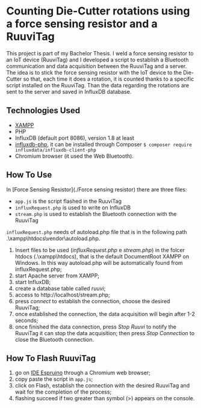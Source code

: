 # Counting Die-Cutter rotations using a force sensing resistor and a RuuviTag
This project is part of my Bachelor Thesis. I weld a force sensing resistor to an IoT device (RuuviTag) and I developed a script to establish a Bluetooth communication and data acquisition between the RuuviTag and a server. The idea is to stick the force sensing resistor with the IoT device to the Die-Cutter so that, each time it does a rotation, it is counted thanks to a specific script installed on the RuuviTag. Than the data regarding the rotations are sent to the server and saved in InfluxDB database.

## Technologies Used ##
- [XAMPP](https://www.apachefriends.org/it/index.html)
- PHP 
- InfluxDB (default port 8086), version 1.8 at least
- [influxdb-php](https://github.com/influxdata/influxdb-php), it can be installed through Composer 
        ```
       $ composer require influxdata/influxdb-client-php
       ```
- Chromium browser (it used the Web Bluetooth).
       
## How To Use
In [Force Sensing Resistor](./Force sensing resistor) there are three files:
- ``` app.js ``` is the script flashed in the RuuviTag 
- ``` influxRequest.php ``` is used to write on InfluxDB
- ``` stream.php ``` is used to establish the Bluetooth connection with the RuuviTag

``` influxRequest.php ``` needs of autoload.php file that is in the following path .\xampp\htdocs\vendor\autoload.php. 

1) Insert files to be used (*influxRequest.php* e *stream.php*) in the folcer htdocs (.\xampp\htdocs), that is the default DocumentRoot XAMPP on Windows.
    In this way autoload.php will be automatically found from influxRequest.php;
2) start Apache server from XAMPP;
3) start InfluxDB;
4) create a database table called *ruuvi*;
3) access to http://localhost/stream.php;
4) press *connect* to establish the connection, choose the desired RuuviTag;
5) once established the connection, the data acquisition will begin after 1-2 seconds;
6) once finished the data connection, press *Stop Ruuvi* to notify the RuuviTag it can stop the data acquisition; then press *Stop Connection* to close the Bluetooth connection.


## How To Flash RuuviTag
1) go on [IDE Espruino](https://www.espruino.com/ide/) through a Chromium web browser;
2) copy paste the script in ``` app.js ```;
3) click on Flash, establish the connection with the desired RuuviTag and wait for the completion of the process;
4) flashing succeed if two greater than symbol (>) appears on the console. 
